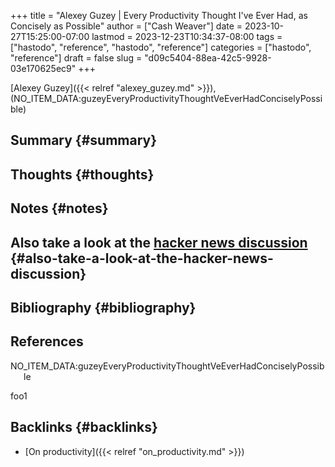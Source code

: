 +++
title = "Alexey Guzey | Every Productivity Thought I've Ever Had, as Concisely as Possible"
author = ["Cash Weaver"]
date = 2023-10-27T15:25:00-07:00
lastmod = 2023-12-23T10:34:37-08:00
tags = ["hastodo", "reference", "hastodo", "reference"]
categories = ["hastodo", "reference"]
draft = false
slug = "d09c5404-88ea-42c5-9928-03e170625ec9"
+++

[Alexey Guzey]({{< relref "alexey_guzey.md" >}}), (NO_ITEM_DATA:guzeyEveryProductivityThoughtVeEverHadConciselyPossible)


## Summary {#summary}


## Thoughts {#thoughts}


## Notes {#notes}


## Also take a look at the [hacker news discussion](https://news.ycombinator.com/item?id=20737304) {#also-take-a-look-at-the-hacker-news-discussion}


## Bibliography {#bibliography}

## References

<style>.csl-entry{text-indent: -1.5em; margin-left: 1.5em;}</style><div class="csl-bib-body">
  <div class="csl-entry">NO_ITEM_DATA:guzeyEveryProductivityThoughtVeEverHadConciselyPossible</div>
</div>

foo1


## Backlinks {#backlinks}

-   [On productivity]({{< relref "on_productivity.md" >}})
